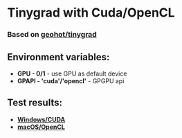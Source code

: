 # Tinygrad with Cuda/OpenCL
### Based on [geohot/tinygrad](https://github.com/geohot/tinygrad)

## Environment variables:
- **GPU - 0/1** - use GPU as default device
- **GPAPI - 'cuda'/'opencl'** - GPGPU api

## Test results:
- [**Windows/CUDA**](https://htmlpreview.github.io/?https://github.com/dredwardhyde/tinygrad-universal/blob/main/Test%20Results%20-%20Windows%26CUDA.html)
- [**macOS/OpenCL**](https://htmlpreview.github.io/?https://github.com/dredwardhyde/tinygrad-universal/blob/main/Test%20Results%20-%20macOS%26OpenCL.html)
